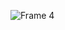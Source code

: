 ![Frame 4](https://github.com/Moon-Null/.github/assets/113758772/b3a711f8-55ed-4fec-867c-5f64c64c9def)
